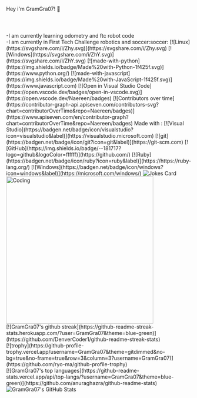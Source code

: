 ###
Hey i'm GramGra07! :wave:
#
<br/>
-I am currently learning odometry and ftc robot code
<br/>
-I am currently in First Tech Challenge robotics and soccer:soccer:
[![Linux](https://svgshare.com/i/Zhy.svg)](https://svgshare.com/i/Zhy.svg)
[![Windows](https://svgshare.com/i/ZhY.svg)](https://svgshare.com/i/ZhY.svg)
[![made-with-python](https://img.shields.io/badge/Made%20with-Python-1f425f.svg)](https://www.python.org/)
[![made-with-javascript](https://img.shields.io/badge/Made%20with-JavaScript-1f425f.svg)](https://www.javascript.com)
[![Open in Visual Studio Code](https://open.vscode.dev/badges/open-in-vscode.svg)](https://open.vscode.dev/Naereen/badges)
[![Contributors over time](https://contributor-graph-api.apiseven.com/contributors-svg?chart=contributorOverTime&repo=Naereen/badges)](https://www.apiseven.com/en/contributor-graph?chart=contributorOverTime&repo=Naereen/badges)
Made with : [![Visual Studio](https://badgen.net/badge/icon/visualstudio?icon=visualstudio&label)](https://visualstudio.microsoft.com) [![git](https://badgen.net/badge/icon/git?icon=git&label)](https://git-scm.com) [![GitHub](https://img.shields.io/badge/--181717?logo=github&logoColor=ffffff)](https://github.com/) [![Ruby](https://badgen.net/badge/icon/ruby?icon=ruby&label)](https://https://ruby-lang.org/) [![Windows](https://badgen.net/badge/icon/windows?icon=windows&label)](https://microsoft.com/windows/)
<img src="https://readme-jokes.vercel.app/api?hideBorder&theme=dracula" alt="Jokes Card" />

<br/>
<img align="middle" alt="Coding" width="400" src="https://res.cloudinary.com/practicaldev/image/fetch/s--sNXjzc6P--/c_limit%2Cf_auto%2Cfl_progressive%2Cq_66%2Cw_880/https://media1.tenor.com/images/0c34272909ee2a4db5606a014082312b/tenor.gif%3Fitemid%3D15828752">
<br/>
[![GramGra07's github streak](https://github-readme-streak-stats.herokuapp.com/?user=GramGra07&theme=blue-green)](https://github.com/DenverCoder1/github-readme-streak-stats)
<br/>
[![trophy](https://github-profile-trophy.vercel.app/username=GramGra07&theme=gitdimmed&no-bg=true&no-frame=true&row=3&column=3?username=GramGra07)](https://github.com/ryo-ma/github-profile-trophy)
<br/>
[![GramGra07's top languages](https://github-readme-stats.vercel.app/api/top-langs/?username=GramGra07&theme=blue-green)](https://github.com/anuraghazra/github-readme-stats)
<br/>
<img align="left" alt="GramGra07's GitHub Stats" src="https://github-readme-stats.vercel.app/api?username=GramGra07&show_icons=true&hide_border=false&title_color=ff652f&icon_color=FFE400&bg_color=09131B&text_color=ffffff&border_color=0c1a25" />
<br />


